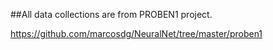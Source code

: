 ##All data collections are from PROBEN1 project.

https://github.com/marcosdg/NeuralNet/tree/master/proben1

